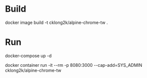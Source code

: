 # Build

docker image build -t cklong2k/alpine-chrome-tw .


# Run

docker-compose up -d

docker container run -it --rm -p 8080:3000 --cap-add=SYS_ADMIN cklong2k/alpine-chrome-tw